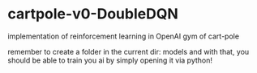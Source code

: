 # cartpole-v0-DoubleDQN
implementation of reinforcement learning in OpenAI gym of cart-pole

remember to create a folder in the current dir: models
and with that, you should be able to train you ai by simply opening it via python!
